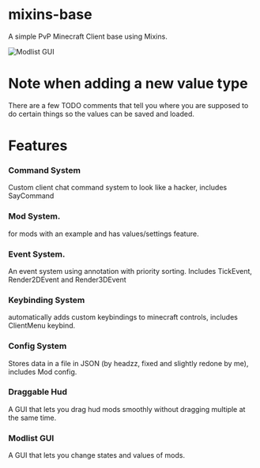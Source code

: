 # mixins-base
A simple PvP Minecraft Client base using Mixins.

![Modlist GUI](https://raw.githubusercontent.com/Geuxy/pvp-mixin-base/refs/heads/main/images/modlist.png)

# Note when adding a new value type
There are a few TODO comments that tell you where you are supposed to do certain things so the values can be saved and loaded.

# Features

### Command System
Custom client chat command system to look like a hacker, includes SayCommand

### Mod System.
for mods with an example and has values/settings feature.

### Event System.
An event system using annotation with priority sorting. Includes TickEvent, Render2DEvent and Render3DEvent

### Keybinding System
automatically adds custom keybindings to minecraft controls, includes ClientMenu keybind.

### Config System
Stores data in a file in JSON (by headzz, fixed and slightly redone by me), includes Mod config.

### Draggable Hud
A GUI that lets you drag hud mods smoothly without dragging multiple at the same time.

### Modlist GUI
A GUI that lets you change states and values of mods.
